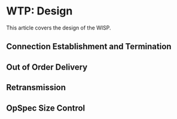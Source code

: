 # WTP: Design
This article covers the design of the WISP.

## Connection Establishment and Termination

## Out of Order Delivery

## Retransmission

## OpSpec Size Control
